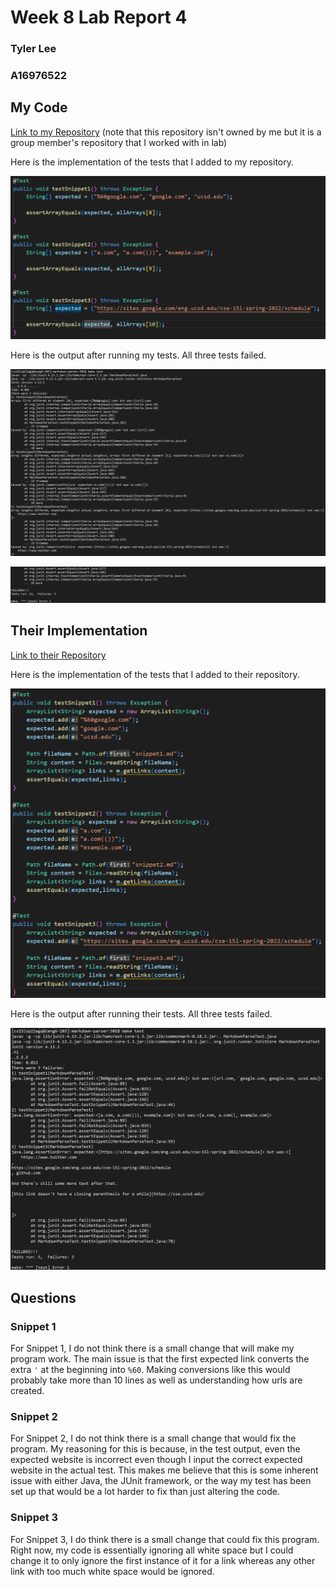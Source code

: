 # Week 8 Lab Report 4

### Tyler Lee
### A16976522

## My Code
[Link to my Repository](https://github.com/dfigueroag/markdown-parser)
(note that this repository isn't owned by me but it is a group member's repository that I worked with in lab)

Here is the implementation of the tests that I added to my repository.

![Added Tests](myaddedtests.png)

Here is the output after running my tests. All three tests failed.

![My Failed Tests 1](myfailedtests.png)

![My Failed Tests 2](myfailedtests2.png)

## Their Implementation
[Link to their Repository](https://github.com/astoriama/markdown-parser)

Here is the implementation of the tests that I added to their repository.

![Added Tests](theiraddedtests.png)

Here is the output after running their tests. All three tests failed.

![Their Failed Tests](theirfailedtests.png)

## Questions
### Snippet 1
For Snippet 1, I do not think there is a small change that will make my program work. The main issue is that the first expected link converts the extra `'` at the beginning into `%60`. Making conversions like this would probably take more than 10 lines as well as understanding how urls are created.

### Snippet 2
For Snippet 2, I do not think there is a small change that would fix the program. My reasoning for this is because, in the test output, even the expected website is incorrect even though I input the correct expected website in the actual test. This makes me believe that this is some inherent issue with either Java, the JUnit framework, or the way my test has been set up that would be a lot harder to fix than just altering the code.

### Snippet 3
For Snippet 3, I do think there is a small change that could fix this program. Right now, my code is essentially ignoring all white space but I could change it to only ignore the first instance of it for a link whereas any other link with too much white space would be ignored.
